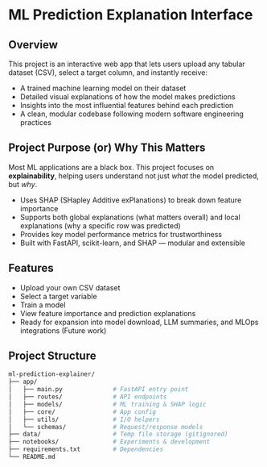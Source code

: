 # ML Prediction Explanation Interface

## Overview

This project is an interactive web app that lets users upload any tabular dataset (CSV), select a target column, and instantly receive:

- A trained machine learning model on their dataset
- Detailed visual explanations of how the model makes predictions
- Insights into the most influential features behind each prediction
- A clean, modular codebase following modern software engineering practices

## Project Purpose (or) Why This Matters

Most ML applications are a black box. This project focuses on **explainability**, helping users understand not just *what* the model predicted, but *why*.

- Uses SHAP (SHapley Additive exPlanations) to break down feature importance
- Supports both global explanations (what matters overall) and local explanations (why a specific row was predicted)
- Provides key model performance metrics for trustworthiness
- Built with FastAPI, scikit-learn, and SHAP — modular and extensible

## Features

- Upload your own CSV dataset
- Select a target variable
- Train a model
- View feature importance and prediction explanations
- Ready for expansion into model download, LLM summaries, and MLOps integrations (Future work)

## Project Structure

```bash
ml-prediction-explainer/
├── app/
│   ├── main.py              # FastAPI entry point
│   ├── routes/              # API endpoints
│   ├── models/              # ML training & SHAP logic
│   ├── core/                # App config
│   ├── utils/               # I/O helpers
│   └── schemas/             # Request/response models
├── data/                    # Temp file storage (gitignored)
├── notebooks/               # Experiments & development
├── requirements.txt         # Dependencies
└── README.md
